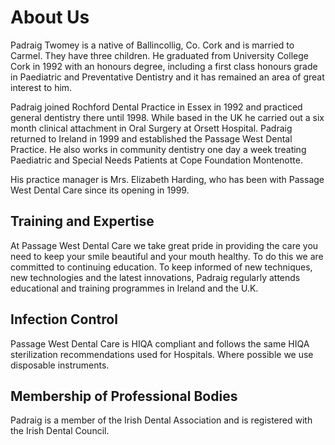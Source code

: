 # About Us

Padraig Twomey is a native of Ballincollig, Co. Cork and is married to
Carmel.  They have three children.  He graduated from University College
Cork in 1992 with an honours degree, including a first class honours grade
in Paediatric and Preventative Dentistry and it has remained an area of
great interest to him.  

Padraig joined Rochford Dental Practice in Essex in 1992 and practiced
general dentistry there until 1998.   While based in the UK he carried out
a six month clinical attachment in Oral Surgery at Orsett Hospital.
Padraig returned to Ireland in 1999 and established the Passage West
Dental Practice.  He also works in community dentistry one day a week
treating Paediatric and Special Needs Patients at Cope Foundation
Montenotte.

His practice manager is Mrs. Elizabeth Harding, who has been with Passage
West Dental Care since its opening in 1999.

## Training and Expertise

At Passage West Dental Care we take great pride in providing the care you
need to keep your smile beautiful and your mouth healthy.  To do this we
are committed to continuing education.  To keep informed of new
techniques, new technologies and the latest innovations,  Padraig
regularly attends educational and training programmes in Ireland and the
U.K.

## Infection Control

Passage West Dental Care is HIQA compliant and follows the same HIQA
sterilization recommendations used for Hospitals. Where possible we use
disposable instruments.

## Membership of Professional Bodies

Padraig is a member of the Irish Dental Association and is registered with
the Irish Dental Council. 
